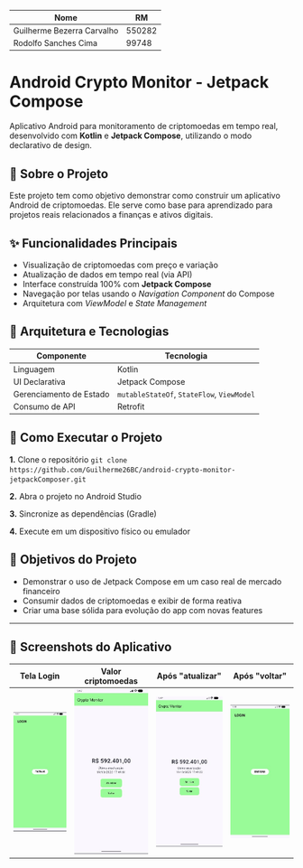 |           Nome             |   RM   |
|----------------------------|--------|
| Guilherme Bezerra Carvalho | 550282 |
| Rodolfo Sanches Cima       | 99748  |

# Android Crypto Monitor - Jetpack Compose

Aplicativo Android para monitoramento de criptomoedas em tempo real, desenvolvido com **Kotlin** e **Jetpack Compose**, utilizando o modo declarativo de design.


## 📌 Sobre o Projeto

Este projeto tem como objetivo demonstrar como construir um aplicativo Android de criptomoedas. Ele serve como base para aprendizado para projetos reais relacionados a finanças e ativos digitais.


## ✨ Funcionalidades Principais

- Visualização de criptomoedas com preço e variação
- Atualização de dados em tempo real (via API)
- Interface construída 100% com **Jetpack Compose**
- Navegação por telas usando o *Navigation Component* do Compose
- Arquitetura com *ViewModel* e *State Management*

## 🧱 Arquitetura e Tecnologias

| Componente             | Tecnologia                                |
|------------------------|-------------------------------------------|
| Linguagem              | Kotlin                                    |
| UI Declarativa         | Jetpack Compose                           |
| Gerenciamento de Estado| `mutableStateOf`, `StateFlow`, `ViewModel`|
| Consumo de API         | Retrofit                                  |

## 🚀 Como Executar o Projeto

**1.** Clone o repositório
`git clone https://github.com/Guilherme26BC/android-crypto-monitor-jetpackComposer.git`

**2.** Abra o projeto no Android Studio

**3.**  Sincronize as dependências (Gradle)

**4.** Execute em um dispositivo físico ou emulador

## 🎯 Objetivos do Projeto

- Demonstrar o uso de Jetpack Compose em um caso real de mercado financeiro
- Consumir dados de criptomoedas e exibir de forma reativa
- Criar uma base sólida para evolução do app com novas features

---

## 📱 Screenshots do Aplicativo

| Tela Login | Valor criptomoedas | Após "atualizar" | Após "voltar" |
|--------------|----------------------|-------------------|-------------|
| <img src="assets/screen1.jpeg" width="200"/> | <img src="assets/screen2.jpeg" width="200"/> | <img src="assets/screen3.jpeg" width="200"/> | <img src="assets/screen4.jpeg" width="200"/> |
